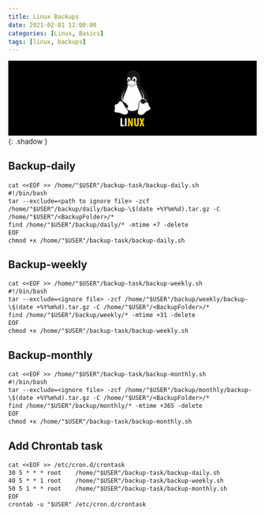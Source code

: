 ```yaml
---
title: Linux Backups
date: 2021-02-01 12:00:00
categories: [Linux, Basics]
tags: [linux, backups]
---
```

<script defer data-domain="senad-d.github.io" src="https://plus.seki.ink/js/script.js"></script>

![](https://github.com/senad-d/senad-d.github.io/blob/main/_media/images/linux-banner.png?raw=true){: .shadow }

## Backup-daily
```shell
cat <<EOF >> /home/"$USER"/backup-task/backup-daily.sh
#!/bin/bash
tar --exclude=<path to ignore file> -zcf /home/"$USER"/backup/daily/backup-\$(date +%Y%m%d).tar.gz -C /home/"$USER"/<BackupFolder>/*
find /home/"$USER"/backup/daily/* -mtime +7 -delete
EOF
chmod +x /home/"$USER"/backup-task/backup-daily.sh
```

## Backup-weekly
```shell
cat <<EOF >> /home/"$USER"/backup-task/backup-weekly.sh
#!/bin/bash
tar --exclude=<ignore file> -zcf /home/"$USER"/backup/weekly/backup-\$(date +%Y%m%d).tar.gz -C /home/"$USER"/<BackupFolder>/*
find /home/"$USER"/backup/weekly/* -mtime +31 -delete
EOF
chmod +x /home/"$USER"/backup-task/backup-weekly.sh
```

## Backup-monthly
```shell
cat <<EOF >> /home/"$USER"/backup-task/backup-monthly.sh
#!/bin/bash
tar --exclude=<ignore file> -zcf /home/"$USER"/backup/monthly/backup-\$(date +%Y%m%d).tar.gz -C /home/"$USER"/<BackupFolder>/*
find /home/"$USER"/backup/monthly/* -mtime +365 -delete
EOF
chmod +x /home/"$USER"/backup-task/backup-monthly.sh
```

## Add Chrontab task
```shell
cat <<EOF >> /etc/cron.d/crontask 
30 5 * * * root    /home/"$USER"/backup-task/backup-daily.sh 
40 5 * * 1 root    /home/"$USER"/backup-task/backup-weekly.sh 
50 5 1 * * root    /home/"$USER"/backup-task/backup-monthly.sh 
EOF 
crontab -u "$USER" /etc/cron.d/crontask
```